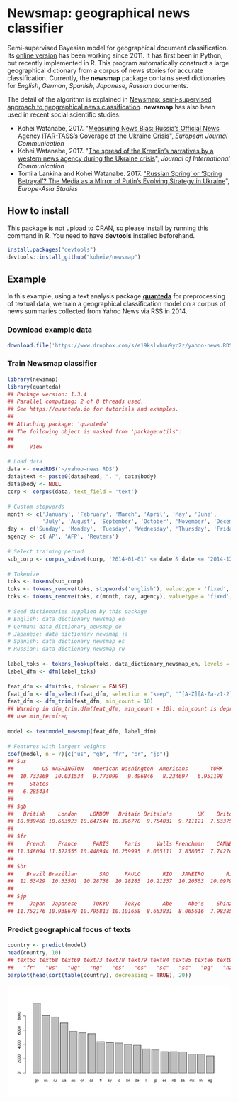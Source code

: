 
Newsmap: geographical news classifier
=====================================

Semi-supervised Bayesian model for geographical document classification. Its [online version](http://newsmap.koheiw.net) has been working since 2011. It has first been in Python, but recently implemented in R. This program automatically construct a large geographical dictionary from a corpus of news stories for accurate classification. Currently, the **newsmap** package contains seed dictionaries for *English*, *German*, *Spanish*, *Japanese*, *Russian* documents.

The detail of the algorithm is explained in [Newsmap: semi-supervised approach to geographical news classification](http://www.tandfonline.com/eprint/dDeyUTBrhxBSSkHPn5uB/full). **newsmap** has also been used in recent social scientific studies:

-   Kohei Watanabe, 2017. "[Measuring News Bias: Russia’s Official News Agency ITAR-TASS’s Coverage of the Ukraine Crisis](http://journals.sagepub.com/eprint/TBc9miIc89njZvY3gyAt/full)", *European Journal Communication*
-   Kohei Watanabe, 2017. "[The spread of the Kremlin’s narratives by a western news agency during the Ukraine crisis](http://www.tandfonline.com/eprint/h2IHsz2YKce6uJeeCmcd/full)", *Journal of International Communication*
-   Tomila Lankina and Kohei Watanabe. 2017. ["Russian Spring’ or ‘Spring Betrayal’? The Media as a Mirror of Putin’s Evolving Strategy in Ukraine](http://www.tandfonline.com/eprint/tWik7KDfsZv8C2KeNkI5/full)", *Europe-Asia Studies*

How to install
--------------

This package is not upload to CRAN, so please install by running this command in R. You need to have **devtools** installed beforehand.

``` r
install.packages("devtools")
devtools::install_github("koheiw/newsmap")
```

Example
-------

In this example, using a text analysis package [**quanteda**](https://quanteda.io) for preprocessing of textual data, we train a geographical classification model on a corpus of news summaries collected from Yahoo News via RSS in 2014.

### Download example data

``` r
download.file('https://www.dropbox.com/s/e19kslwhuu9yc2z/yahoo-news.RDS?dl=1', '~/yahoo-news.RDS')
```

### Train Newsmap classifier

``` r
library(newsmap)
library(quanteda)
## Package version: 1.3.4
## Parallel computing: 2 of 8 threads used.
## See https://quanteda.io for tutorials and examples.
## 
## Attaching package: 'quanteda'
## The following object is masked from 'package:utils':
## 
##     View

# Load data
data <- readRDS('~/yahoo-news.RDS')
data$text <- paste0(data$head, ". ", data$body)
data$body <- NULL
corp <- corpus(data, text_field = 'text')

# Custom stopwords
month <- c('January', 'February', 'March', 'April', 'May', 'June',
           'July', 'August', 'September', 'October', 'November', 'December')
day <- c('Sunday', 'Monday', 'Tuesday', 'Wednesday', 'Thursday', 'Friday', 'Saturday')
agency <- c('AP', 'AFP', 'Reuters')

# Select training period
sub_corp <- corpus_subset(corp, '2014-01-01' <= date & date <= '2014-12-31')

# Tokenize
toks <- tokens(sub_corp)
toks <- tokens_remove(toks, stopwords('english'), valuetype = 'fixed', padding = TRUE)
toks <- tokens_remove(toks, c(month, day, agency), valuetype = 'fixed', padding = TRUE)

# Seed dictionaries supplied by this package
# English: data_dictionary_newsmap_en
# German: data_dictionary_newsmap_de
# Japanese: data_dictionary_newsmap_ja
# Spanish: data_dictionary_newsmap_es
# Russian: data_dictionary_newsmap_ru

label_toks <- tokens_lookup(toks, data_dictionary_newsmap_en, levels = 3) # level 3 is countries
label_dfm <- dfm(label_toks)

feat_dfm <- dfm(toks, tolower = FALSE)
feat_dfm <- dfm_select(feat_dfm, selection = "keep", '^[A-Z][A-Za-z1-2]+', valuetype = 'regex', case_insensitive = FALSE) # include only proper nouns to model
feat_dfm <- dfm_trim(feat_dfm, min_count = 10)
## Warning in dfm_trim.dfm(feat_dfm, min_count = 10): min_count is deprecated,
## use min_termfreq

model <- textmodel_newsmap(feat_dfm, label_dfm)

# Features with largest weights
coef(model, n = 7)[c("us", "gb", "fr", "br", "jp")]
## $us
##         US WASHINGTON   American Washington  Americans       YORK 
##  10.733869  10.031534   9.773099   9.496846   8.234697   6.951198 
##     States 
##   6.285434 
## 
## $gb
##   British    London    LONDON   Britain Britain's        UK    Briton 
## 10.939468 10.653923 10.647544 10.396778  9.754031  9.711121  7.533754 
## 
## $fr
##    French    France     PARIS     Paris     Valls Frenchman    CANNES 
## 11.348094 11.322555 10.448944 10.259995  8.005111  7.838057  7.742747 
## 
## $br
##    Brazil Brazilian       SAO     PAULO       RIO   JANEIRO       Rio 
##  11.63429  10.33501  10.28738  10.28285  10.21237  10.20553  10.09799 
## 
## $jp
##     Japan  Japanese     TOKYO     Tokyo       Abe     Abe's    Shinzo 
## 11.752176 10.938679 10.795813 10.101658  8.653831  8.065616  7.983856
```

### Predict geographical focus of texts

``` r
country <- predict(model)
head(country, 10)
## text63 text68 text69 text73 text78 text79 text84 text85 text86 text92 
##   "fr"   "us"   "ug"   "ng"   "es"   "es"   "sc"   "sc"   "bg"   "nz"
barplot(head(sort(table(country), decreasing = TRUE), 20))
```

![](man/images/unnamed-chunk-5-1.png)
